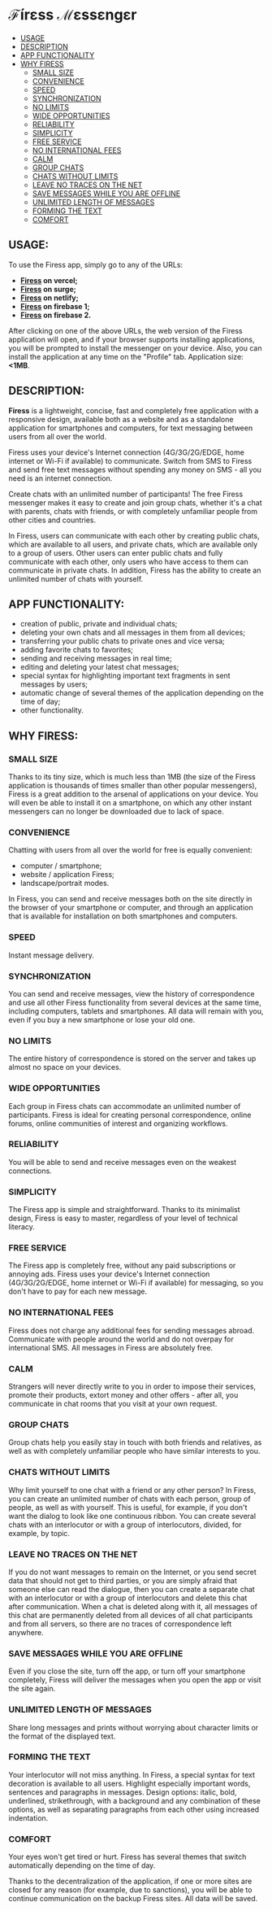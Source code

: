 # ℱírεss ℳεssεngεr

- [USAGE](#usage)
- [DESCRIPTION](#description)
- [APP FUNCTIONALITY](#app-functionality)
- [WHY FIRESS](#why-firess)
  - [SMALL SIZE](#small-size)
  - [CONVENIENCE](#convenience)
  - [SPEED](#speed)
  - [SYNCHRONIZATION](#synchronization)
  - [NO LIMITS](#no-limits)
  - [WIDE OPPORTUNITIES](#wide-opportunities)
  - [RELIABILITY](#reliability)
  - [SIMPLICITY](#simplicity)
  - [FREE SERVICE](#free-service)
  - [NO INTERNATIONAL FEES](#no-international-fees)
  - [CALM](#calm)
  - [GROUP CHATS](#group-chats)
  - [CHATS WITHOUT LIMITS](#chats-without-limits)
  - [LEAVE NO TRACES ON THE NET](#leave-no-traces-on-the-net)
  - [SAVE MESSAGES WHILE YOU ARE OFFLINE](#save-messages-while-you-are-offline)
  - [UNLIMITED LENGTH OF MESSAGES](#unlimited-length-of-messages)
  - [FORMING THE TEXT](#forming-the-text)
  - [COMFORT](#comfort)

## USAGE:

To use the Firess app, simply go to any of the URLs:

- **[Firess](https://firess.vercel.app/) on vercel;**
- **[Firess](https://firess.surge.sh/) on surge;**
- **[Firess](https://firess-messenger.netlify.app/) on netlify;**
- **[Firess](https://messenger-fireactbase-211015.web.app/) on firebase 1;**
- **[Firess](https://messenger-fireactbase-211015.firebaseapp.com/) on firebase 2.**

After clicking on one of the above URLs, the web version of the Firess application will open, and if your browser supports installing applications, you will be prompted to install the messenger on your device. Also, you can install the application at any time on the "Profile" tab. Application size: **<1MB**.

## DESCRIPTION:

**Firess** is a lightweight, concise, fast and completely free application with a responsive design, available both as a website and as a standalone application for smartphones and computers, for text messaging between users from all over the world.

Firess uses your device's Internet connection (4G/3G/2G/EDGE, home internet or Wi-Fi if available) to communicate. Switch from SMS to Firess and send free text messages without spending any money on SMS - all you need is an internet connection.

Create chats with an unlimited number of participants! The free Firess messenger makes it easy to create and join group chats, whether it's a chat with parents, chats with friends, or with completely unfamiliar people from other cities and countries.

In Firess, users can communicate with each other by creating public chats, which are available to all users, and private chats, which are available only to a group of users. Other users can enter public chats and fully communicate with each other, only users who have access to them can communicate in private chats. In addition, Firess has the ability to create an unlimited number of chats with yourself.

## APP FUNCTIONALITY:

- creation of public, private and individual chats;
- deleting your own chats and all messages in them from all devices;
- transferring your public chats to private ones and vice versa;
- adding favorite chats to favorites;
- sending and receiving messages in real time;
- editing and deleting your latest chat messages;
- special syntax for highlighting important text fragments in sent messages by users;
- automatic change of several themes of the application depending on the time of day;
- other functionality.

## WHY FIRESS:

### SMALL SIZE

Thanks to its tiny size, which is much less than 1MB (the size of the Firess application is thousands of times smaller than other popular messengers), Firess is a great addition to the arsenal of applications on your device. You will even be able to install it on a smartphone, on which any other instant messengers can no longer be downloaded due to lack of space.

### CONVENIENCE

Chatting with users from all over the world for free is equally convenient:

- computer / smartphone;
- website / application Firess;
- landscape/portrait modes.

In Firess, you can send and receive messages both on the site directly in the browser of your smartphone or computer, and through an application that is available for installation on both smartphones and computers.

### SPEED

Instant message delivery.

### SYNCHRONIZATION

You can send and receive messages, view the history of correspondence and use all other Firess functionality from several devices at the same time, including computers, tablets and smartphones. All data will remain with you, even if you buy a new smartphone or lose your old one.

### NO LIMITS

The entire history of correspondence is stored on the server and takes up almost no space on your devices.

### WIDE OPPORTUNITIES

Each group in Firess chats can accommodate an unlimited number of participants. Firess is ideal for creating personal correspondence, online forums, online communities of interest and organizing workflows.

### RELIABILITY

You will be able to send and receive messages even on the weakest connections.

### SIMPLICITY

The Firess app is simple and straightforward. Thanks to its minimalist design, Firess is easy to master, regardless of your level of technical literacy.

### FREE SERVICE

The Firess app is completely free, without any paid subscriptions or annoying ads. Firess uses your device's Internet connection (4G/3G/2G/EDGE, home internet or Wi-Fi if available) for messaging, so you don't have to pay for each new message.

### NO INTERNATIONAL FEES

Firess does not charge any additional fees for sending messages abroad. Communicate with people around the world and do not overpay for international SMS. All messages in Firess are absolutely free.

### CALM

Strangers will never directly write to you in order to impose their services, promote their products, extort money and other offers - after all, you communicate in chat rooms that you visit at your own request.

### GROUP CHATS

Group chats help you easily stay in touch with both friends and relatives, as well as with completely unfamiliar people who have similar interests to you.

### CHATS WITHOUT LIMITS

Why limit yourself to one chat with a friend or any other person? In Firess, you can create an unlimited number of chats with each person, group of people, as well as with yourself. This is useful, for example, if you don't want the dialog to look like one continuous ribbon. You can create several chats with an interlocutor or with a group of interlocutors, divided, for example, by topic.

### LEAVE NO TRACES ON THE NET

If you do not want messages to remain on the Internet, or you send secret data that should not get to third parties, or you are simply afraid that someone else can read the dialogue, then you can create a separate chat with an interlocutor or with a group of interlocutors and delete this chat after communication. When a chat is deleted along with it, all messages of this chat are permanently deleted from all devices of all chat participants and from all servers, so there are no traces of correspondence left anywhere.

### SAVE MESSAGES WHILE YOU ARE OFFLINE

Even if you close the site, turn off the app, or turn off your smartphone completely, Firess will deliver the messages when you open the app or visit the site again.

### UNLIMITED LENGTH OF MESSAGES

Share long messages and prints without worrying about character limits or the format of the displayed text.

### FORMING THE TEXT

Your interlocutor will not miss anything. In Firess, a special syntax for text decoration is available to all users. Highlight especially important words, sentences and paragraphs in messages. Design options: italic, bold, underlined, strikethrough, with a background and any combination of these options, as well as separating paragraphs from each other using increased indentation.

### COMFORT

Your eyes won't get tired or hurt. Firess has several themes that switch automatically depending on the time of day.

Thanks to the decentralization of the application, if one or more sites are closed for any reason (for example, due to sanctions), you will be able to continue communication on the backup Firess sites. All data will be saved.
